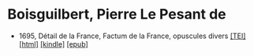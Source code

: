 # Boisguilbert, Pierre Le Pesant de

* 1695, Détail de la France, Factum de la France, opuscules divers  <a class="file tei" href="https://hurlus.github.io/tei/boisguilbert1695_detail.xml">[TEI]</a>  <a class="file html" href="https://hurlus.github.io/boisguilbert/boisguilbert1695_detail.html">[html]</a>  <a class="file mobi" href="https://hurlus.github.io/boisguilbert/boisguilbert1695_detail.mobi">[kindle]</a>  <a class="file epub" href="https://hurlus.github.io/boisguilbert/boisguilbert1695_detail.epub">[epub]</a> 
